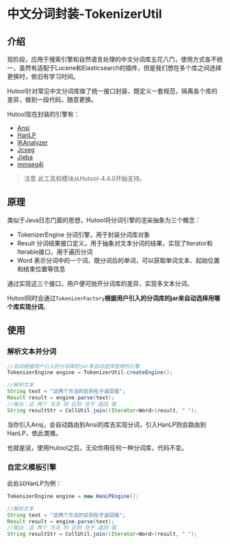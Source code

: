 中文分词封装-TokenizerUtil
===

## 介绍

现阶段，应用于搜索引擎和自然语言处理的中文分词库五花八门，使用方式各不统一，虽然有适配于Lucene和Elasticsearch的插件，但是我们想在多个库之间选择更换时，依旧有学习时间。

Hutool针对常见中文分词库做了统一接口封装，既定义一套规范，隔离各个库的差异，做到一段代码，随意更换。

Hutool现在封装的引擎有：

- [Ansj](https://github.com/NLPchina/ansj_seg)
- [HanLP](https://github.com/hankcs/HanLP)
- [IKAnalyzer](https://github.com/yozhao/IKAnalyzer)
- [Jcseg](https://gitee.com/lionsoul/jcseg)
- [Jieba](https://github.com/huaban/jieba-analysis)
- [mmseg4j](https://github.com/chenlb/mmseg4j-core)

> 注意
> 此工具和模块从Hutool-4.4.0开始支持。

## 原理

类似于Java日志门面的思想，Hutool将分词引擎的渲染抽象为三个概念：

- TokenizerEngine 分词引擎，用于封装分词库对象
- Result 分词结果接口定义，用于抽象对文本分词的结果，实现了Iterator和Iterable接口，用于遍历分词
- Word 表示分词中的一个词，既分词后的单词，可以获取单词文本、起始位置和结束位置等信息

通过实现这三个接口，用户便可抛开分词库的差异，实现多文本分词。

Hutool同时会通过`TokenizerFactory`**根据用户引入的分词库的jar来自动选择用哪个库实现分词**。

## 使用

### 解析文本并分词

```java
//自动根据用户引入的分词库的jar来自动选择使用的引擎
TokenizerEngine engine = TokenizerUtil.createEngine();

//解析文本
String text = "这两个方法的区别在于返回值";
Result result = engine.parse(text);
//输出：这 两个 方法 的 区别 在于 返回 值
String resultStr = CollUtil.join((Iterator<Word>)result, " ");
```

当你引入Ansj，会自动路由到Ansi的库去实现分词，引入HanLP则会路由到HanLP，依此类推。

也就是说，使用Hutool之后，无论你用任何一种分词库，代码不变。

### 自定义模板引擎

此处以HanLP为例：

```java
TokenizerEngine engine = new HanLPEngine();

//解析文本
String text = "这两个方法的区别在于返回值";
Result result = engine.parse(text);
//输出：这 两个 方法 的 区别 在于 返回 值
String resultStr = CollUtil.join((Iterator<Word>)result, " ");
```